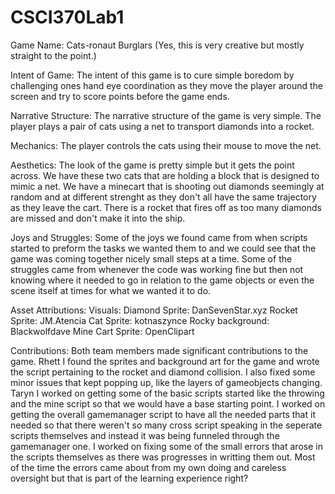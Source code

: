 # CSCI370Lab1
Game Name:
Cats-ronaut Burglars
(Yes, this is very creative but mostly straight to the point.)

Intent of Game:
The intent of this game is to cure simple boredom by challenging ones hand eye coordination as they move the player around the screen and try to score points before the game ends.

Narrative Structure:
The narrative structure of the game is very simple. The player plays a pair of cats using a net to transport diamonds into a rocket.

Mechanics:
The player controls the cats using their mouse to move the net.

Aesthetics:
The look of the game is pretty simple but it gets the point across. We have these two cats that are holding a block that is designed to mimic a net. We have a minecart that is shooting out diamonds seemingly at random and at different strenght as they don't all have the same trajectory as they leave the cart. There is a rocket that fires off as too many diamonds are missed and don't make it into the ship.

Joys and Struggles:
Some of the joys we found came from when scripts started to preform the tasks we wanted them to and we could see that the game was coming together nicely small steps at a time.
Some of the struggles came from whenever the code was working fine but then not knowing where it needed to go in relation to the game objects or even the scene itself at times for what we wanted it to do.

Asset Attributions:
Visuals:
Diamond Sprite: DanSevenStar.xyz
Rocket Sprite: JM.Atencia
Cat Sprite: kotnaszynce
Rocky background: Blackwolfdave
Mine Cart Sprite: OpenClipart

Contributions: Both team members made significant contributions to the game.
Rhett
I found the sprites and background art for the game and wrote the script pertaining to the rocket and diamond collision. I also fixed some minor issues that kept popping up, like the layers of gameobjects changing.
Taryn
I worked on getting some of the basic scripts started like the throwing and the mine script so that we would have a base starting point. I worked on getting the overall gamemanager script to have all the needed parts that it needed so that there weren't so many cross script speaking in the seperate scripts themselves and instead it was being funneled through the gamemanager one. I worked on fixing some of the small errors that arose in the scripts themselves as there was progresses in writting them out. Most of the time the errors came about from my own doing and careless oversight but that is part of the learning experience right?
